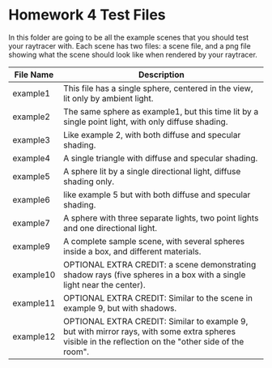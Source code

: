 # Homework 4 Test Files

In this folder are going to be all the example scenes that you should test your raytracer with. Each scene has two files: a scene file, and a png file showing what the scene should look like when rendered by your raytracer.

| File Name | Description |
| -- | -- |
| example1 | This file has a single sphere, centered in the view, lit only by ambient light. |
| example2 | The same sphere as example1, but this time lit by a single point light, with only diffuse shading. |
| example3 | Like example 2, with both diffuse and specular shading. |
| example4 | A single triangle with diffuse and specular shading. |
| example5 | A sphere lit by a single directional light, diffuse shading only. |
| example6 | like example 5 but with both diffuse and specular shading. |
| example7 | A sphere with three separate lights, two point lights and one directional light. |
| example9 | A complete sample scene, with several spheres inside a box, and different materials. |
| example10 | OPTIONAL EXTRA CREDIT: a scene demonstrating shadow rays (five spheres in a box with a single light near the center). |
| example11 | OPTIONAL EXTRA CREDIT: Similar to the scene in example 9, but with shadows. |
| example12 | OPTIONAL EXTRA CREDIT: Similar to example 9, but with mirror rays, with some extra spheres visible in the reflection on the "other side of the room". |

